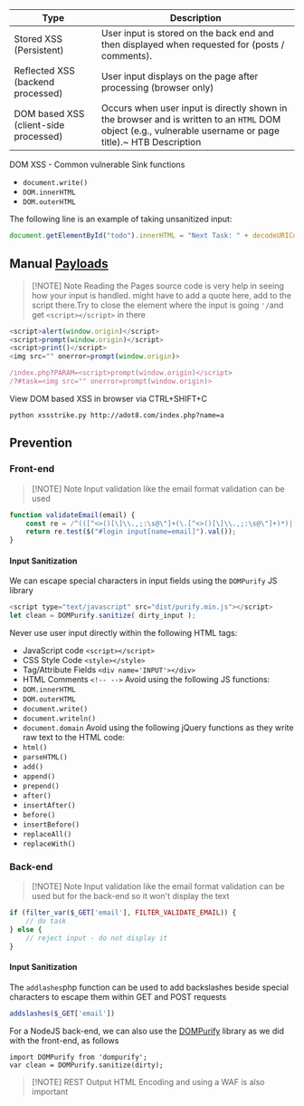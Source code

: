 | Type                                  | Description                                                                                                                                                |
| ------------------------------------- | ---------------------------------------------------------------------------------------------------------------------------------------------------------- |
| Stored XSS (Persistent)               | User input is stored on the back end and then displayed when requested for (posts / comments).                                                             |
| Reflected XSS (backend processed)     | User input displays on the page after processing (browser only)                                                                                            |
| DOM based XSS (client-side processed) | Occurs when user input is directly shown in the browser and is written to an `HTML` DOM object (e.g., vulnerable username or page title).~ HTB Description |
DOM XSS - Common vulnerable Sink functions

- `document.write()`
- `DOM.innerHTML`
- `DOM.outerHTML`

The following line is an example of taking unsanitized input:
```js
document.getElementById("todo").innerHTML = "Next Task: " + decodeURIComponent(task);
```

## Manual [Payloads](https://github.com/swisskyrepo/PayloadsAllTheThings/blob/master/XSS%20Injection/README.md)​


> [!NOTE] Note
> Reading the Pages source code is very help in seeing how your input is handled. might have to add a quote here, add to the script there.Try to close the element where the input is going `'/`and get `<script></script>` in there


```js
<script>alert(window.origin)</script>
<script>prompt(window.origin)</script>
<script>print()</script>
<img src="" onerror=prompt(window.origin)>
```
```js
/index.php?PARAM=<script>prompt(window.origin)</script>
/?#task=<img src="" onerror=prompt(window.origin)>

```

View DOM based XSS in browser via CTRL+SHIFT+C

```shell
python xssstrike.py http://adot8.com/index.php?name=a
```


## Prevention

### Front-end

> [!NOTE] Note
> Input validation like the email format validation can be used
```js
function validateEmail(email) {
    const re = /^(([^<>()[\]\\.,;:\s@\"]+(\.[^<>()[\]\\.,;:\s@\"]+)*)|(\".+\"))@((\[[0-9]{1,3}\.[0-9]{1,3}\.[0-9]{1,3}\.[0-9]{1,3}\])|(([a-zA-Z\-0-9]+\.)+[a-zA-Z]{2,}))$/;
    return re.test($("#login input[name=email]").val());
}
```
#### Input Sanitization
We can escape special characters in input fields using the `DOMPurify` JS library
```js
<script type="text/javascript" src="dist/purify.min.js"></script>
let clean = DOMPurify.sanitize( dirty_input );
```
Never use user input directly within the following HTML tags:
- JavaScript code `<script></script>`
- CSS Style Code `<style></style>`
- Tag/Attribute Fields `<div name='INPUT'></div>`
- HTML Comments `<!-- -->`
Avoid using the following JS functions:
- `DOM.innerHTML`
- `DOM.outerHTML`
- `document.write()`
- `document.writeln()`
- `document.domain`
Avoid using the following jQuery functions as they write raw text to the HTML code:
- `html()`
- `parseHTML()`
- `add()`
- `append()`
- `prepend()`
- `after()`
- `insertAfter()`
- `before()`
- `insertBefore()`
- `replaceAll()`
- `replaceWith()`
### Back-end

> [!NOTE] Note
> Input validation like the email format validation can be used but for the back-end so it won't display the text
```php
if (filter_var($_GET['email'], FILTER_VALIDATE_EMAIL)) {
    // do task
} else {
    // reject input - do not display it
}
```
#### Input Sanitization
The `addlashes`php function can be used to add backslashes beside special characters to escape them within GET and POST requests
```php
addslashes($_GET['email'])
```
For a NodeJS back-end, we can also use the [DOMPurify](https://github.com/cure53/DOMPurify) library as we did with the front-end, as follows
```node
import DOMPurify from 'dompurify';
var clean = DOMPurify.sanitize(dirty);
```

> [!NOTE] REST
> Output HTML Encoding and using a WAF is also important

